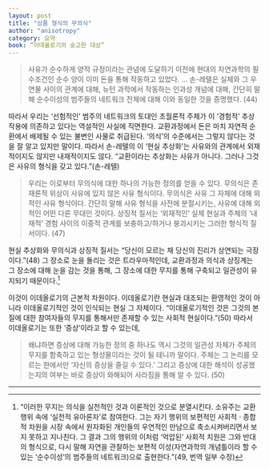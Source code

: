```yaml
---
layout: post
title: "상품 형식의 무의식"
author: "anisotropy"
category: 요약
book: “이데올로기의 숭고한 대상”
---
```


> 사유가 순수하게 양적 규정이라는 관념에 도달하기 이전에 현대의 자연과학의 필수조건인 순수 양이 이미 돈을 통해 작동하고 있었다. ... 손-레텔은 실체와 그 우연물 사이의 관계에 대해, 뉴턴 과학에서 작동하는 인과성 개념에 대해, 간단히 말해 순수이성의 범주들의 네트워크 전체에 대해 이와 동일한 것을 증명했다. (44)

따라서 우리는 ‘선험적인’ 범주의 네트워크의 토대인 초월론적 주체가 이 ‘경험적’ 추상작용에 의존하고 있다는 역설적인 사실에 직면한다. 교환과정에서 돈은 마치 자연적 순환에서 배제될 수 있는 불변인 사물로 취급된다. ‘의식’의 수준에서는 그렇지 않다는 것을 잘 알고 있지만 말이다. 따라서 손-레텔의 이 ‘현실 추상화’는 사유와의 관계에서 외재적이지도 않지만 내재적이지도 않다. “교환이라는 추상화는 사유가 아니다. 그러나 그것은 사유의 형식을 갖고 있다.”(손-레텔)

> 우리는 이로부터 무의식에 대한 하나의 가능한 정의를 얻을 수 있다. 무의식은 존재론적 위상이 사유에 있지 않은 사유 형식이다. 무의식은 사유 그 자체에 대해 외적인 사유 형식이다. 간단히 말해 사유 형식을 사전에 분절시키는, 사유에 대해 외적인 어떤 다른 무대인 것이다. 상징적 질서는 ‘외재적인’ 실제 현실과 주체의 ‘내재적’ 경험 사이의 이중적 관계를 보충하고/하거나 붕괴시키는 그러한 형식적 질서이다. (47)

현실 추상화와 무의식과 상징적 질서는 “당신이 모르는 채 당신의 진리가 상연되는 극장이다.”(48) 그 장소로 눈을 돌리는 것은 트라우마적인데, 교환과정과 의식과 상징계는 그 장소에 대해 눈을 감는 것을 통해, 그 장소에 대한 무지를 통해 구축되고 일관성이 유지되기 때문이다.[^misrecognition]

이것이 이데올로기의 근본적 차원이다. 이데올로기란 현실과 대조되는 환영적인 것이 아니라 이데올로기적인 것이 인식되는 현실 그 자체이다. “이데올로기적인 것은 그것의 본질에 대한 참여자들의 무지를 통해서만 존재할 수 있는 사회적 현실이다.”(50) 따라서 이데올로기는 또한 ‘증상’이라고 할 수 있는데, 

> 왜냐하면 증상에 대해 가능한 정의 중 하나도 역시 그것의 일관성 자체가 주체의 무지를 함축하고 있는 형성물이라는 것이 될 테니까 말이다. 주체는 그 논리를 모르는 한에서만 ‘자신의 증상을 즐길 수 있다.’ 그리고 증상에 대한 해석이 성공했는지의 여부는 바로 증상이 와해되어 사라짐을 통해 알 수 있다. (50)

___

[^misrecognition]: “이러한 무지는 의식을 실천적인 것과 이론적인 것으로 분열시킨다. 소유주는 교환행위 속에 ‘실천적 유아론자’로 참여한다. 그는 자기 행위의 보편적인 사회적 · 종합적 차원을 시장 속에서 원자화된 개인들의 우연적인 만남으로 축소시켜버리면서 보지 못하고 지나친다. 그 결과 그의 행위의 이처럼 ‘억압된’ 사회적 치원은 그와 반대의 형식으로, 다시 말해 자연을 관찰하는 보편적 이성(자연과학의 개념틀이라 할 수 있는 ‘순수이성’의 범주들의 네트워크)으로 출현한다.”(49, 번역 일부 수정)
